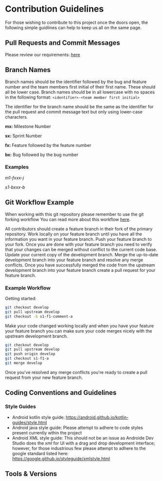 
# Contribution Guidelines
For those wishing to contribute to this project once the doors open, 
the following simple guidlines can help to keep us all on the same page.

## Pull Requests and Commit Messages
Please review our requirements: [here](PULL_REQUEST_TEMPLATE.md)

## Branch Names
Branch names should be the identifier followed by the bug and feature number and the team members first initial of their first name. These should all be lower case. Branch names should be in all lowercase with no spaces in the following format: `<identifier>-<team member first initial>`

The identifier for the branch name should be the same as the identifier for the pull request and commit message text but only using lower-case characters.

**mx:** Milestone Number

**sx:** Sprint Number

**fx:** Feature followed by the feature number

**bx:** Bug followed by the bug number

### Examples
*m1-fxxx-j*

*s1-bxxx-b*

## Git Workflow Example

When working with this git repository please remember to use the git forking workflow You can read more about this workflow [here](https://www.atlassian.com/git/tutorials/comparing-workflows/forking-workflow). 

All contributors should create a feature branch in their fork of the primary repository. Work locally on your feature branch until you have all the information you want in your feature branch. Push your feature branch to your fork. Once you are done with your feature branch you need to verify that your changes can be merged without conflict to the current code base. Update your current copy of the development branch. Merge the up-to-date development branch into your feature branch and resolve any merge conflicts. Once you have successfully merged the code from the upstream development branch into your feature branch create a pull request for your feature branch.

### Example Workflow
Getting started:
```bash
git checkout develop
git pull upstream develop
git checkout -b s1-f1-comment-a
``` 
Make your code changed working locally and when you have your feature your feature branch you can make sure your code merges nicely with the upstream development branch.

```bash
git checkout develop
git pull upstream develop
git push origin develop
git checkout s1-f1-a
git merge develop
```

Once you've resolved any merge conflicts you're ready to create a pull request from your new feature branch.

## Coding Conventions and Guidelines
### Style Guides
* Android kotlin style guide: https://android.github.io/kotlin-guides/style.html
* Android java style guide: Please attempt to adhere to code styles present currently wthin the project
* Android XML style guide: This should not be an issue as Androide Dev Studio does the xml for UI with a drag and drop
    development interface; however, for those industrious few please attempt to adhere to the google standard listed
    here: https://google.github.io/styleguide/xmlstyle.html

## Tools & Versions
<!--text here-->
